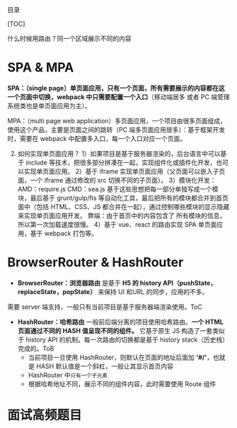 目录

[TOC]

什么时候用路由？同一个区域展示不同的内容

# SPA & MPA
**SPA：（single page）单页面应用，只有一个页面，所有需要展示的内容都在这一个页面中切换，webpack 中只需要配置一个入口**（移动端居多 或者 PC 端管理系统类也是单页面应用为主）。

MPA：（multi page web application）多页面应用，一个项目由很多页面组成，使用这个产品，主要是页面之间的跳转（PC 端多页面应用居多）：基于框架开发时，需要在 webpack 中配置多入口，每一个入口对应一个页面。

2. 如何实现单页面应用？
1）如果项目是基于服务器渲染的，后台语言中可以基于 include 等技术，把很多部分拼凑在一起，实现组件化或插件化开发，也可以实现单页面应用。
2）基于 iframe 实现单页面应用（父页面可以嵌入子页面，一个 iframe 通过修改的 src 切换不同的子页面）。
3）模块化开发：
AMD：require.js
CMD：sea.js
基于这些思想把每一部分单独写成一个模块，最后基于 grunt/gulp/fis 等自动化工具，最后把所有的模块都合并到首页面中（包括 HTML、CSS、JS 都合并在一起），通过控制哪些模块的显示隐藏来实现单页面应用开发。
弊端：由于首页中的内容包含了 所有模块的信息，所以第一次加载速度很慢。
4）基于 vue、react 的路由实现 SPA 单页面应用，基于 webpack 打包等。

# BrowserRouter & HashRouter
- **BrowserRouter：浏览器路由**
是基于 **H5 的 history API（pushState，replaceState，popState）** 来保持 UI 和URL 的同步，应用的不多。

需要 server 端支持，一般只有当前项目是基于服务器端渲染使用。ToC

- **HashRouter：哈希路由**
一般前后端分离的项目使用哈希路由。**一个 HTML 页面通过不同的 HASH 值呈现不同的组件。** 它基于原生 JS 构造了一套类似于 history API 的机制。每一次路由的切换都是基于 history stack（历史栈）完成的。ToB
  + 当前项目一旦使用 HashRouter，则默认在页面的地址后面加 **'#/'**，也就是 HASH 默认值是一个斜杠，一般让其显示首页内容
  + HashRouter 中`只有一个子元素`
  + 根据哈希地址不同，展示不同的组件内容，此时需要使用 Route 组件


# 面试高频题目